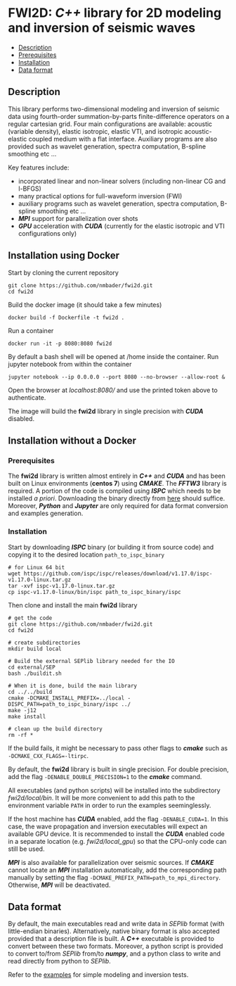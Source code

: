 # FWI2D: **_C++_** library for 2D modeling and inversion of seismic waves

- [Description](#Description)
- [Prerequisites](#Prerequisites)
- [Installation](#Installation)
- [Data format](#Data-format)

## Description

This library performs two-dimensional modeling and inversion of seismic data using fourth-order summation-by-parts finite-difference operators on a regular cartesian grid. Four main configurations are available: acoustic (variable density), elastic isotropic, elastic VTI, and isotropic acoustic-elastic coupled medium with a flat interface. Auxiliary programs are also provided such as wavelet generation, spectra computation, B-spline smoothing etc ...

Key features include:

* incorporated linear and non-linear solvers (including non-linear CG and l-BFGS)
* many practical options for full-waveform inversion (FWI)
* auxiliary programs such as wavelet generation, spectra computation, B-spline smoothing etc ...
* **_MPI_** support for parallelization over shots
* **_GPU_** acceleration with **_CUDA_** (currently for the elastic isotropic and VTI configurations only)

## Installation using Docker

Start by cloning the current repository
```
git clone https://github.com/nmbader/fwi2d.git
cd fwi2d
```

Build the docker image (it should take a few minutes)
```
docker build -f Dockerfile -t fwi2d .
```

Run a container
```
docker run -it -p 8080:8080 fwi2d
```

By default a bash shell will be opened at /home inside the container.
Run jupyter notebook from within the container
```
jupyter notebook --ip 0.0.0.0 --port 8080 --no-browser --allow-root &
```

Open the browser at *localhost:8080/​* and use the printed token above to authenticate.

The image will build the **fwi2d** library in single precision with **_CUDA_** disabled.

## Installation without a Docker

### Prerequisites

The **fwi2d** library is written almost entirely in **_C++_** and **_CUDA_** and has been built on Linux environments (**centos 7**) using **_CMAKE_**. The **_FFTW3_** library is required. A portion of the code is compiled using **_ISPC_** which needs to be installed *a priori*. Downloading the binary directly from [here](https://ispc.github.io/) should suffice. Moreover, **_Python_** and **_Jupyter_** are only required for data format conversion and examples generation.

### Installation

Start by downloading **_ISPC_** binary (or building it from source code) and copying it to the desired location `path_to_ispc_binary`
```
# for Linux 64 bit
wget https://github.com/ispc/ispc/releases/download/v1.17.0/ispc-v1.17.0-linux.tar.gz
tar -xvf ispc-v1.17.0-linux.tar.gz
cp ispc-v1.17.0-linux/bin/ispc path_to_ispc_binary/ispc
```

Then clone and install the main **fwi2d** library
```
# get the code
git clone https://github.com/nmbader/fwi2d.git
cd fwi2d

# create subdirectories
mkdir build local

# Build the external SEPlib library needed for the IO
cd external/SEP
bash ./buildit.sh

# When it is done, build the main library
cd ../../build
cmake -DCMAKE_INSTALL_PREFIX=../local -DISPC_PATH=path_to_ispc_binary/ispc ../
make -j12
make install

# clean up the build directory
rm -rf *
```

If the build fails, it might be necessary to pass other flags to **_cmake_** such as `-DCMAKE_CXX_FLAGS=-ltirpc`.

By default, the **fwi2d** library is built in single precision. For double precision, add the flag `-DENABLE_DOUBLE_PRECISION=1`
 to the **_cmake_** command. 

All executables (and python scripts) will be installed into the subdirectory *fwi2d/local/bin*. It will be more convenient to add this path to the environment variable `PATH` in order to run the examples seeminglessly.

If the host machine has **_CUDA_** enabled, add the flag `-DENABLE_CUDA=1`. In this case, the wave propagation and inversion executables will expect an available GPU device. It is recommended to install the **_CUDA_** enabled code in a separate location (e.g. *fwi2d/local_gpu*) so that the CPU-only code can still be used.

**_MPI_** is also available for parallelization over seismic sources. If **_CMAKE_** cannot locate an **_MPI_** installation automatically, add the corresponding path manually by setting the flag `-DCMAKE_PREFIX_PATH=path_to_mpi_directory`. Otherwise, **_MPI_** will be deactivated.


## Data format

By default, the main executables read and write data in *SEPlib* format (with little-endian binaries). Alternatively, native binary format is also accepted provided that a description file is built. A **_C++_** executable is provided to convert between these two formats. Moreover, a python script is provided to convert to/from *SEPlib* from/to **_numpy_**, and a python class to write and read directly from python to *SEPlib*.

Refer to the [examples](https://github.com/nmbader/fwi2d/tree/master/examples) for simple modeling and inversion tests.
